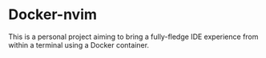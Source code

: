 # Docker-nvim

This is a personal project aiming to bring a fully-fledge IDE experience from within a terminal using a Docker container.
